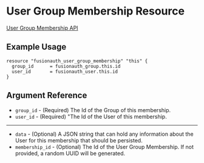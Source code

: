 # User Group Membership Resource

[User Group Membership API](https://fusionauth.io/docs/apis/groups#request-5)

## Example Usage

```hcl
resource "fusionauth_user_group_membership" "this" {
  group_id      = fusionauth_group.this.id
  user_id       = fusionauth_user.this.id
}
```

## Argument Reference

* `group_id` - (Required) The Id of the Group of this membership.
* `user_id` - (Required) "The Id of the User of this membership.

---

* `data` - (Optional) A JSON string that can hold any information about the User for this membership that should be persisted.
* `membership_id` - (Optional) The Id of the User Group Membership. If not provided, a random UUID will be generated.

